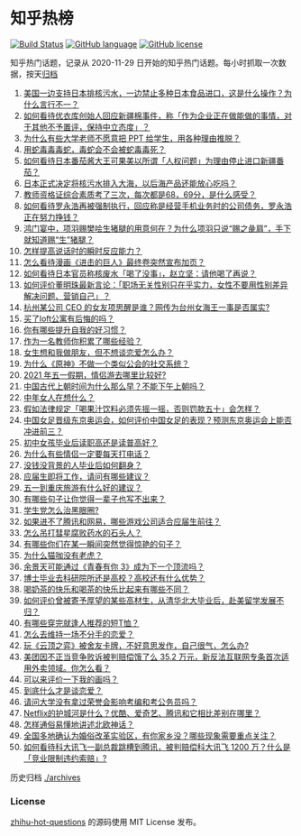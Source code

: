 # 知乎热榜
[![Build Status](https://github.com/ToWeLong/zhihu-hot-questions/workflows/CI/badge.svg)](https://github.com/ToWeLong/zhihu-hot-questions/actions)
[![GitHub language](https://img.shields.io/badge/language-golang-orange.svg)](https://golang.org/)
[![GitHub license](https://img.shields.io/github/license/ToWeLong/zhihu-hot-questions)](https://github.com/ToWeLong/zhihu-hot-questions/blob/main/LICENSE)

知乎热门话题，记录从 2020-11-29 日开始的知乎热门话题。每小时抓取一次数据，按天[归档](./archives)

<!-- BEGIN -->

1. [美国一边支持日本排核污水，一边禁止多种日本食品进口，这是什么操作？为什么言行不一？](https://www.zhihu.com/question/454586987)
1. [如何看待优衣库创始人回应新疆棉事件，称「作为企业正在做能做的事情，对于其他不予置评，保持中立态度」？](https://www.zhihu.com/question/454602307)
1. [为什么有些大学老师不愿意把 PPT 给学生，用各种理由推脱？](https://www.zhihu.com/question/454351925)
1. [用蛇毒毒毒蛇，毒蛇会不会被蛇毒毒死？](https://www.zhihu.com/question/384429917)
1. [如何看待日本番茄酱大王可果美以所谓「人权问题」为理由停止进口新疆番茄？](https://www.zhihu.com/question/454651632)
1. [日本正式决定将核污水排入大海，以后海产品还能放心吃吗？](https://www.zhihu.com/question/454349907)
1. [教师资格证综合素质考了三次，每次都是68，69分，是什么感受？](https://www.zhihu.com/question/454635596)
1. [如何看待罗永浩再被强制执行，回应称是经营手机业务时的公司债务，罗永浩正在努力挣钱？](https://www.zhihu.com/question/454553097)
1. [鸿门宴中，项羽赐樊哙生猪腿的用意何在？为什么项羽只说“赐之彘肩”，手下就知道赐“生”猪腿？](https://www.zhihu.com/question/19870339)
1. [怎样提高说话时的瞬时反应能力？](https://www.zhihu.com/question/20733826)
1. [怎么看待漫画《进击的巨人》最终卷突然宣布加页？](https://www.zhihu.com/question/454638451)
1. [如何看待日本官员称核废水「喝了没事」，赵立坚：请他喝了再说？](https://www.zhihu.com/question/454619700)
1. [如何评价董明珠最新言论：「职场无关性别只在乎实力，女性不要用性别差异解决问题、营销自己」？](https://www.zhihu.com/question/454598067)
1. [杭州某公司 CEO 的女友项思醒是谁？网传为台州女海王一事是否属实?](https://www.zhihu.com/question/453937756)
1. [买了loft公寓有后悔的吗？](https://www.zhihu.com/question/305616998)
1. [你有哪些提升自我的好习惯？](https://www.zhihu.com/question/362989562)
1. [作为一名教师你积累了哪些经验？](https://www.zhihu.com/question/290584205)
1. [女生想和我做朋友，但不想谈恋爱怎么办？](https://www.zhihu.com/question/299366250)
1. [为什么《原神》不做一个类似公会的社交系统？](https://www.zhihu.com/question/454159447)
1. [2021 年五一假期，情侣游去哪里比较好?](https://www.zhihu.com/question/452333331)
1. [中国古代上朝时间为什么那么早？不能下午上朝吗？](https://www.zhihu.com/question/454170787)
1. [中年女人在想什么？](https://www.zhihu.com/question/67044514)
1. [假如法律规定「喝果汁饮料必须先摇一摇，否则罚款五十」会怎样？](https://www.zhihu.com/question/448663533)
1. [中国女足晋级东京奥运会，如何评价中国女足的表现？预测东京奥运会上能否冲进前三？](https://www.zhihu.com/question/454457960)
1. [初中女孩毕业后读职高还是读普高好？](https://www.zhihu.com/question/452080916)
1. [为什么有些情侣一定要每天打电话？](https://www.zhihu.com/question/443532445)
1. [没钱没背景的人毕业后如何翻身？](https://www.zhihu.com/question/37140379)
1. [应届生即将工作，请问有哪些建议？](https://www.zhihu.com/question/307405513)
1. [五一到重庆旅游有什么好的建议？](https://www.zhihu.com/question/23426845)
1. [有哪些句子让你觉得一辈子也写不出来？](https://www.zhihu.com/question/452901323)
1. [学生党怎么治黑眼圈?](https://www.zhihu.com/question/340246492)
1. [如果进不了腾讯和网易，哪些游戏公司适合应届生前往？](https://www.zhihu.com/question/51894980)
1. [怎么吊打彗星腐败药水的石头人？](https://www.zhihu.com/question/454353102)
1. [有哪些你们在某一瞬间突然觉得惊艳的句子？](https://www.zhihu.com/question/65283816)
1. [为什么猫咖没有老虎？](https://www.zhihu.com/question/454001031)
1. [余景天可能通过《青春有你 3》成为下一个顶流吗？](https://www.zhihu.com/question/446780798)
1. [博士毕业去科研院所还是高校？高校还有什么优势？](https://www.zhihu.com/question/454077486)
1. [喝奶茶的快乐和喝茶的快乐比起来有哪些不同？](https://www.zhihu.com/question/454194024)
1. [如何评价曾被寄予厚望的某些高材生，从清华北大毕业后，赴美留学发展不归？](https://www.zhihu.com/question/447200718)
1. [有哪些穿完就逢人推荐的短T恤？](https://www.zhihu.com/question/317607397)
1. [怎么去维持一场不分手的恋爱？](https://www.zhihu.com/question/355705266)
1. [玩《云顶之弈》被舍友卡牌，不好意思发作，自己很气，怎么办?](https://www.zhihu.com/question/452378526)
1. [美团因不正当竞争败诉被判赔偿饿了么 35.2 万元，新反法互联网专条首次适用外卖领域。你怎么看？](https://www.zhihu.com/question/454578753)
1. [可以来评价一下我的画吗？](https://www.zhihu.com/question/454223112)
1. [到底什么才是谈恋爱？](https://www.zhihu.com/question/383928922)
1. [请问大学没有拿过荣誉会影响考编和考公务员吗？](https://www.zhihu.com/question/396016917)
1. [Netflix的护城河是什么？优酷、爱奇艺、腾讯和它相比差别在哪里？](https://www.zhihu.com/question/454223201)
1. [怎样通俗易懂地讲述北欧神话？](https://www.zhihu.com/question/28505299)
1. [全国多地确认为婚俗改革实验区，有你家乡没？哪些现象需要重点关注？](https://www.zhihu.com/question/453906937)
1. [如何看待科大讯飞一副总裁跳槽到腾讯，被判赔偿科大讯飞 1200 万？什么是「竞业限制违约索赔」?](https://www.zhihu.com/question/454505820)

<!-- END -->

历史归档 [./archives](./archives)


### License
[zhihu-hot-questions](https://github.com/towelong/zhihu-hot-questions) 的源码使用 MIT License 发布。